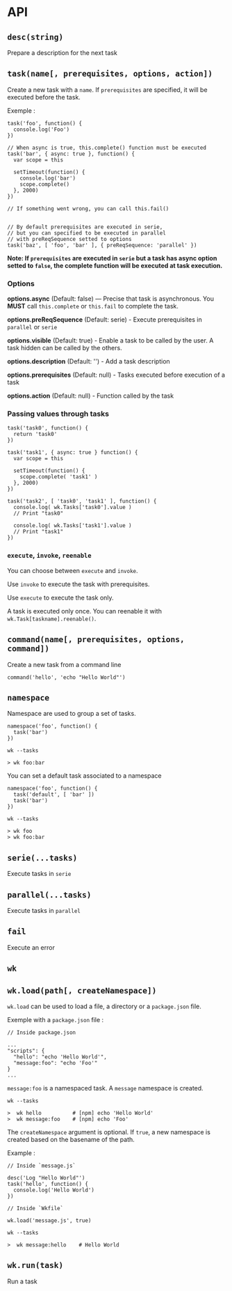 # API

## `desc(string)`

Prepare a description for the next task

## `task(name[, prerequisites, options, action])`

Create a new task with a `name`.
If `prerequisites` are specified, it will be executed before the task.

Exemple :

```
task('foo', function() {
  console.log('Foo')
})

// When async is true, this.complete() function must be executed
task('bar', { async: true }, function() {
  var scope = this

  setTimeout(function() {
    console.log('bar')
    scope.complete()
  }, 2000)
})

// If something went wrong, you can call this.fail()


// By default prerequisites are executed in serie,
// but you can specified to be executed in parallel
// with preReqSequence setted to options
task('baz', [ 'foo', 'bar' ], { preReqSequence: 'parallel' })
```

**Note: If `prerequisites` are executed in `serie` but a task has async option setted to `false`, the complete function will be executed at task execution.**

### Options

**options.async** (Default: false) — Precise that task is asynchronous. You **MUST** call `this.complete` or `this.fail` to complete the task.

**options.preReqSequence** (Default: serie) - Execute prerequisites in `parallel` or `serie`

**options.visible** (Default: true) - Enable a task to be called by the user. A task hidden can be called by the others.

**options.description** (Default: '') - Add a task description

**options.prerequisites** (Default: null) - Tasks executed before execution of a task

**options.action** (Default: null) - Function called by the task

### Passing values through tasks

```
task('task0', function() {
  return 'task0'
})

task('task1', { async: true } function() {
  var scope = this

  setTimeout(function() {
    scope.complete( 'task1' )
  }, 2000)
})

task('task2', [ 'task0', 'task1' ], function() {
  console.log( wk.Tasks['task0'].value )
  // Print "task0"

  console.log( wk.Tasks['task1'].value )
  // Print "task1"
})
```

### `execute`, `invoke`, `reenable`

You can choose between `execute` and `invoke`.

Use `invoke` to execute the task with prerequisites.

Use `execute` to execute the task only.

A task is executed only once. You can reenable it with `wk.Task[taskname].reenable()`.

## `command(name[, prerequisites, options, command])`

Create a new task from a command line

```
command('hello', 'echo "Hello World"')
```

## `namespace`

Namespace are used to group a set of tasks.

```
namespace('foo', function() {
  task('bar')
})
```

```
wk --tasks

> wk foo:bar
```

You can set a default task associated to a namespace

```
namespace('foo', function() {
  task('default', [ 'bar' ])
  task('bar')
})
```

```
wk --tasks

> wk foo
> wk foo:bar
```

## `serie(...tasks)`

Execute tasks in `serie`

## `parallel(...tasks)`

Execute tasks in `parallel`

## `fail`

Execute an error

## `wk`

## `wk.load(path[, createNamespace])`

`wk.load` can be used to load a file, a directory or a `package.json` file.

Exemple with a `package.json` file :

```
// Inside package.json

...
"scripts": {
  "hello": "echo 'Hello World'",
  "message:foo": "echo 'Foo'"
}
...
```

`message:foo` is a namespaced task. A `message` namespace is created.

```
wk --tasks

>  wk hello          # [npm] echo 'Hello World'
>  wk message:foo    # [npm] echo 'Foo'
```

The `createNamespace` argument is optional. If `true`, a new namespace is created based on the basename of the path.

Example :

```
// Inside `message.js`

desc('Log "Hello World"')
task('hello', function() {
  console.log('Hello World')
})
```

```
// Inside `Wkfile`

wk.load('message.js', true)
```

```
wk --tasks

>  wk message:hello    # Hello World
```

## `wk.run(task)`

Run a task